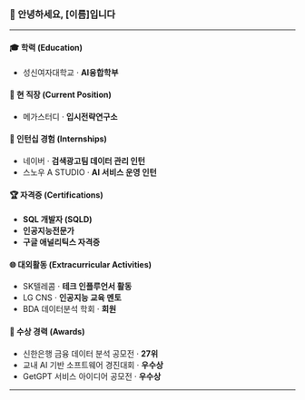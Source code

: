 ### 👋 안녕하세요, [이름]입니다

---

#### 🎓 학력 (Education)
- 성신여자대학교 · **AI융합학부**

#### 🏢 현 직장 (Current Position)
- 메가스터디 · **입시전략연구소**

#### 💼 인턴십 경험 (Internships)
- 네이버 · **검색광고팀 데이터 관리 인턴**  
- 스노우 A STUDIO · **AI 서비스 운영 인턴**

#### 🏆 자격증 (Certifications)
- **SQL 개발자 (SQLD)**  
- **인공지능전문가**  
- **구글 애널리틱스 자격증**

#### 🌐 대외활동 (Extracurricular Activities)
- SK텔레콤 · **테크 인플루언서 활동**  
- LG CNS · **인공지능 교육 멘토**  
- BDA 데이터분석 학회 · **회원**

#### 🥇 수상 경력 (Awards)
- 신한은행 금융 데이터 분석 공모전 · **27위**  
- 교내 AI 기반 소프트웨어 경진대회 · **우수상**  
- GetGPT 서비스 아이디어 공모전 · **우수상**

---
